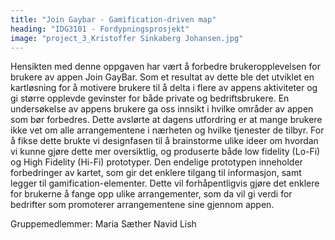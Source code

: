```yaml
---
title: "Join Gaybar - Gamification-driven map"
heading: "IDG3101 - Fordypningsprosjekt"
image: "project_3_Kristoffer Sinkaberg Johansen.jpg"
---
```


Hensikten med denne oppgaven har vært å forbedre brukeropplevelsen for brukere av appen Join GayBar. Som et resultat av dette ble det utviklet en kartløsning for å motivere brukere til å delta i flere av appens aktiviteter og gi større opplevde gevinster for både private og bedriftsbrukere. En undersøkelse av appens brukere ga oss innsikt i hvilke områder av appen som bør forbedres. Dette avslørte at dagens utfordring er at mange brukere ikke vet om alle arrangementene i nærheten og hvilke tjenester de tilbyr. For å fikse dette brukte vi designfasen til å brainstorme ulike ideer om hvordan vi kunne gjøre dette mer oversiktlig, og produserte både low fidelity (Lo-Fi) og High Fidelity (Hi-Fi) prototyper. Den endelige prototypen inneholder forbedringer av kartet, som gir det enklere tilgang til informasjon, samt legger til gamification-elementer. Dette vil forhåpentligvis gjøre det enklere for brukerne å fange opp ulike arrangementer, som da vil gi verdi for bedrifter som promoterer arrangementene sine gjennom appen.

Gruppemedlemmer:
Maria Sæther
Navid Lish
